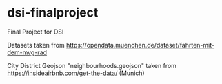 # dsi-finalproject
Final Project for DSI

Datasets taken from https://opendata.muenchen.de/dataset/fahrten-mit-dem-mvg-rad

City District Geojson "neighbourhoods.geojson" taken from https://insideairbnb.com/get-the-data/ (Munich)